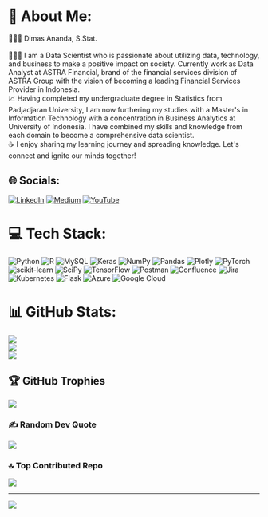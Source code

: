 # 💫 About Me:
👨🏻‍🎓 Dimas Ananda, S.Stat.<br><br>👨🏻‍💻 I am a Data Scientist who is passionate about utilizing data, technology, and business to make a positive impact on society. Currently work as Data Analyst at ASTRA Financial, brand of the financial services division of ASTRA Group with the vision of becoming a leading Financial Services Provider in Indonesia. <br>📈 Having completed my undergraduate degree in Statistics from Padjadjaran University, I am now furthering my studies with a Master's in Information Technology with a concentration in Business Analytics at University of Indonesia. I have combined my skills and knowledge from each domain to become a comprehensive data scientist.<br>☕️ I enjoy sharing my learning journey and spreading knowledge. Let's connect and ignite our minds together!<br>


## 🌐 Socials:
[![LinkedIn](https://img.shields.io/badge/LinkedIn-%230077B5.svg?logo=linkedin&logoColor=white)](https://linkedin.com/in/https://www.linkedin.com/in/dimasananda0501) [![Medium](https://img.shields.io/badge/Medium-12100E?logo=medium&logoColor=white)](https://medium.com/@https://medium.com/@dimasananda0501) [![YouTube](https://img.shields.io/badge/YouTube-%23FF0000.svg?logo=YouTube&logoColor=white)](https://youtube.com/@https://www.youtube.com/channel/UCnRdyBS_Iq6vtcOpE_RV_5w) 

# 💻 Tech Stack:
![Python](https://img.shields.io/badge/python-3670A0?style=for-the-badge&logo=python&logoColor=ffdd54) ![R](https://img.shields.io/badge/r-%23276DC3.svg?style=for-the-badge&logo=r&logoColor=white) ![MySQL](https://img.shields.io/badge/mysql-%2300f.svg?style=for-the-badge&logo=mysql&logoColor=white) ![Keras](https://img.shields.io/badge/Keras-%23D00000.svg?style=for-the-badge&logo=Keras&logoColor=white) ![NumPy](https://img.shields.io/badge/numpy-%23013243.svg?style=for-the-badge&logo=numpy&logoColor=white) ![Pandas](https://img.shields.io/badge/pandas-%23150458.svg?style=for-the-badge&logo=pandas&logoColor=white) ![Plotly](https://img.shields.io/badge/Plotly-%233F4F75.svg?style=for-the-badge&logo=plotly&logoColor=white) ![PyTorch](https://img.shields.io/badge/PyTorch-%23EE4C2C.svg?style=for-the-badge&logo=PyTorch&logoColor=white) ![scikit-learn](https://img.shields.io/badge/scikit--learn-%23F7931E.svg?style=for-the-badge&logo=scikit-learn&logoColor=white) ![SciPy](https://img.shields.io/badge/SciPy-%230C55A5.svg?style=for-the-badge&logo=scipy&logoColor=%white) ![TensorFlow](https://img.shields.io/badge/TensorFlow-%23FF6F00.svg?style=for-the-badge&logo=TensorFlow&logoColor=white) ![Postman](https://img.shields.io/badge/Postman-FF6C37?style=for-the-badge&logo=postman&logoColor=white) ![Confluence](https://img.shields.io/badge/confluence-%23172BF4.svg?style=for-the-badge&logo=confluence&logoColor=white) ![Jira](https://img.shields.io/badge/jira-%230A0FFF.svg?style=for-the-badge&logo=jira&logoColor=white) ![Kubernetes](https://img.shields.io/badge/kubernetes-%23326ce5.svg?style=for-the-badge&logo=kubernetes&logoColor=white) ![Flask](https://img.shields.io/badge/flask-%23000.svg?style=for-the-badge&logo=flask&logoColor=white) ![Azure](https://img.shields.io/badge/azure-%230072C6.svg?style=for-the-badge&logo=azure-devops&logoColor=white) ![Google Cloud](https://img.shields.io/badge/Google%20Cloud-%234285F4.svg?style=for-the-badge&logo=google-cloud&logoColor=white)
# 📊 GitHub Stats:
![](https://github-readme-stats.vercel.app/api?username=dimasananda0501&theme=city_light&hide_border=false&include_all_commits=false&count_private=false)<br/>
![](https://github-readme-streak-stats.herokuapp.com/?user=dimasananda0501&theme=city_light&hide_border=false)<br/>
![](https://github-readme-stats.vercel.app/api/top-langs/?username=dimasananda0501&theme=city_light&hide_border=false&include_all_commits=false&count_private=false&layout=compact)

## 🏆 GitHub Trophies
![](https://github-profile-trophy.vercel.app/?username=dimasananda0501&theme=juicyfresh&no-frame=true&no-bg=true&margin-w=4)

### ✍️ Random Dev Quote
![](https://quotes-github-readme.vercel.app/api?type=horizontal&theme=light)

### 🔝 Top Contributed Repo
![](https://github-contributor-stats.vercel.app/api?username=dimasananda0501&limit=5&theme=juicyfresh&combine_all_yearly_contributions=true)

---
[![](https://visitcount.itsvg.in/api?id=dimasananda0501&icon=0&color=1)](https://visitcount.itsvg.in)

<!-- Proudly created with GPRM ( https://gprm.itsvg.in ) -->
